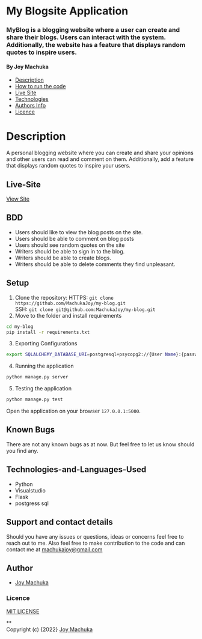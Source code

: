 #  My Blogsite Application

### MyBlog is a blogging website where a user can create and share their blogs. Users can interact with the system. Additionally, the website has a feature that displays random quotes to inspire users.

#### By **Joy Machuka**

+ [Description](#Description)
+ [How to run the code](#Setup)
+ [Live Site](#Live-Site)
+ [Technologies](#Technologies-and-Languages-Used)
+ [Authors Info](#Author)
+ [Licence](#Licence)

# Description
A personal blogging website where you can create and share your opinions and other users can read and comment on them. Additionally, add a feature that displays random quotes to inspire your users.

## Live-Site
[View Site](https://machukablogsite.herokuapp.com/)


## BDD
* Users should like to view the blog posts on the site.
* Users should be able to comment on blog posts
* Users should see random quotes on the site
* Writers should be able to sign in to the blog.
* Writers should be able to create blogs.
* Writers should be able to delete comments they find unpleasant.

## Setup

1. Clone the repository:
HTTPS: `git clone https://github.com/MachukaJoy/my-blog.git`<br>
SSH: `git clone git@github.com:MachukaJoy/my-blog.git`<br>
2. Move to the folder and install requirements
  ```bash
  cd my-blog
  pip install -r requirements.txt
  ```
3. Exporting Configurations
  ```bash
  export SQLALCHEMY_DATABASE_URI=postgresql+psycopg2://{User Name}:{password}@localhost/{database name}
  ```
4. Running the application
  ```bash
  python manage.py server
  ```
5. Testing the application
  ```bash
  python manage.py test
  ```
Open the application on your browser `127.0.0.1:5000`.


## Known Bugs
There are not any known bugs as at now. But feel free to let us know should you find any.

## Technologies-and-Languages-Used
* Python
* Visualstudio
* Flask
* postgress sql

## Support and contact details
Should you have any issues or questions, ideas or concerns feel free to reach out to me. Also feel free to make contribution to the code and can contact me at machukajoy@gmail.com
## Author

- [Joy Machuka](https://github.com/MachukaJoy)
### Licence
[MIT LICENSE](https://github.com/MachukaJoy/my-blog/blob/main/LICENSE)<br>


** <br>
Copyright (c) {2022} [Joy Machuka ](https://github.com/MachukaJoy)